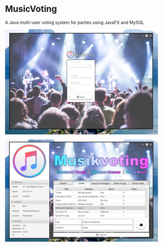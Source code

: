 # MusicVoting
A Java multi-user voting system for parties using JavaFX and MySQL


![alt text](https://github.com/RaivoKoot/MusicVoting/blob/master/LoginScreen.JPG)

![alt text](https://github.com/RaivoKoot/MusicVoting/blob/master/MainScreen.JPG)
